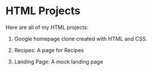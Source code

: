 # HTML Projects

Here are all of my HTML projects:


1. Google homepage clone created with HTML and CSS.
   
2. Recipes: A page for Recipes

3. Landing Page: A mock landing page
